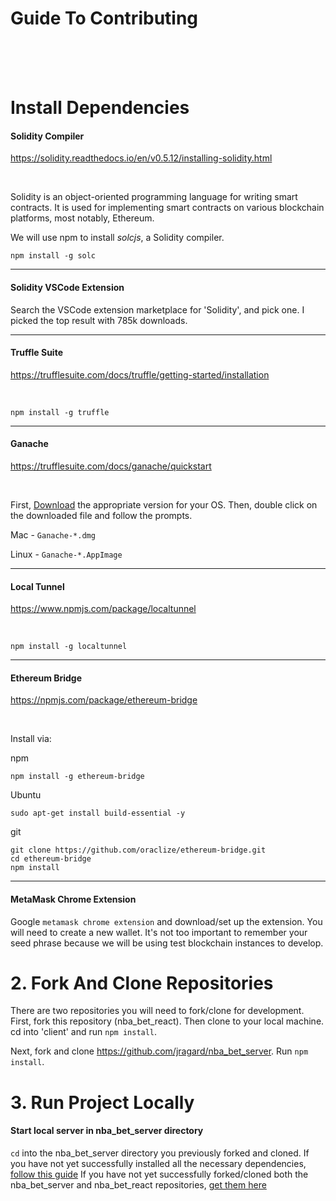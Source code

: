 # Guide To Contributing
<br>
<br>
<br>

# Install Dependencies


#### Solidity Compiler

https://solidity.readthedocs.io/en/v0.5.12/installing-solidity.html

<br>

Solidity is an object-oriented programming language for writing smart contracts. It is used for implementing smart contracts on various blockchain platforms, most notably, Ethereum.

We will use npm to install *solcjs*, a Solidity compiler.

```
npm install -g solc
```
-----

#### Solidity VSCode Extension


Search the VSCode extension marketplace for 'Solidity', and pick one.  I picked the top result with 785k downloads.

-----

#### Truffle Suite

https://trufflesuite.com/docs/truffle/getting-started/installation

<br>

```
npm install -g truffle
```
-----

#### Ganache

https://trufflesuite.com/docs/ganache/quickstart

<br>

First, [Download](https://github.com/trufflesuite/ganache/releases/tag/v2.2.1-alpha.0) the appropriate version for your OS. Then, double click on the downloaded file and follow the prompts.

Mac - `Ganache-*.dmg`

Linux - `Ganache-*.AppImage`

-----

#### Local Tunnel

https://www.npmjs.com/package/localtunnel

<br>

```
npm install -g localtunnel
```
-----

#### Ethereum Bridge

https://npmjs.com/package/ethereum-bridge

<br>

Install via:

npm

```
npm install -g ethereum-bridge
```

Ubuntu

```
sudo apt-get install build-essential -y
```

git

```
git clone https://github.com/oraclize/ethereum-bridge.git
cd ethereum-bridge
npm install
```
-----

#### MetaMask Chrome Extension

Google `metamask chrome extension` and download/set up the extension.  You will need to create a new wallet.  It's not too important to remember your seed phrase because we will be using test blockchain instances to develop.


# 2. Fork And Clone Repositories

There are two repositories you will need to fork/clone for development.  First, fork this repository (nba_bet_react).  Then clone to your local machine.  cd into 'client' and run `npm install`.

Next, fork and clone https://github.com/jragard/nba_bet_server.  Run `npm install`.

# 3. Run Project Locally

#### Start local server in nba_bet_server directory

`cd` into the nba_bet_server directory you previously forked and cloned.  If you have not yet successfully installed all the necessary dependencies, [follow this guide](install-dependencies) If you have not yet successfully forked/cloned both the nba_bet_server and nba_bet_react repositories, [get them here](2.-fork-and-clone-repositories) 
